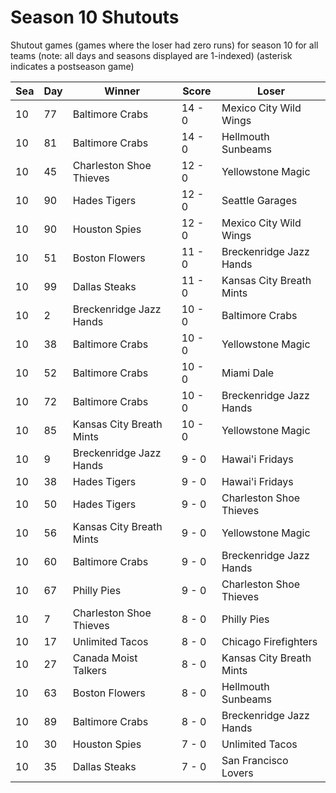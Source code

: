 # Season 10 Shutouts



Shutout games (games where the loser had zero runs) for season 10 for all teams (note: all days and seasons displayed are 1-indexed) (asterisk indicates a postseason game)


| Sea | Day | Winner | Score | Loser | 
| ------ |------ |------ |------ |------ |
| 10 | 77 | Baltimore Crabs | 14 - 0 | Mexico City Wild Wings | 
| 10 | 81 | Baltimore Crabs | 14 - 0 | Hellmouth Sunbeams | 
| 10 | 45 | Charleston Shoe Thieves | 12 - 0 | Yellowstone Magic | 
| 10 | 90 | Hades Tigers | 12 - 0 | Seattle Garages | 
| 10 | 90 | Houston Spies | 12 - 0 | Mexico City Wild Wings | 
| 10 | 51 | Boston Flowers | 11 - 0 | Breckenridge Jazz Hands | 
| 10 | 99 | Dallas Steaks | 11 - 0 | Kansas City Breath Mints | 
| 10 | 2 | Breckenridge Jazz Hands | 10 - 0 | Baltimore Crabs | 
| 10 | 38 | Baltimore Crabs | 10 - 0 | Yellowstone Magic | 
| 10 | 52 | Baltimore Crabs | 10 - 0 | Miami Dale | 
| 10 | 72 | Baltimore Crabs | 10 - 0 | Breckenridge Jazz Hands | 
| 10 | 85 | Kansas City Breath Mints | 10 - 0 | Yellowstone Magic | 
| 10 | 9 | Breckenridge Jazz Hands | 9 - 0 | Hawai'i Fridays | 
| 10 | 38 | Hades Tigers | 9 - 0 | Hawai'i Fridays | 
| 10 | 50 | Hades Tigers | 9 - 0 | Charleston Shoe Thieves | 
| 10 | 56 | Kansas City Breath Mints | 9 - 0 | Yellowstone Magic | 
| 10 | 60 | Baltimore Crabs | 9 - 0 | Breckenridge Jazz Hands | 
| 10 | 67 | Philly Pies | 9 - 0 | Charleston Shoe Thieves | 
| 10 | 7 | Charleston Shoe Thieves | 8 - 0 | Philly Pies | 
| 10 | 17 | Unlimited Tacos | 8 - 0 | Chicago Firefighters | 
| 10 | 27 | Canada Moist Talkers | 8 - 0 | Kansas City Breath Mints | 
| 10 | 63 | Boston Flowers | 8 - 0 | Hellmouth Sunbeams | 
| 10 | 89 | Baltimore Crabs | 8 - 0 | Breckenridge Jazz Hands | 
| 10 | 30 | Houston Spies | 7 - 0 | Unlimited Tacos | 
| 10 | 35 | Dallas Steaks | 7 - 0 | San Francisco Lovers | 


